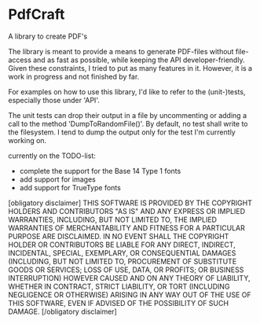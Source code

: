PdfCraft
========

A library to create PDF's

The library is meant to provide a means to generate PDF-files without file-access and as fast as possible, while 
keeping the API developer-friendly. Given these constraints, I tried to put as many features in it. However, it is
a work in progress and not finished by far.

For examples on how to use this library, I'd like to refer to the (unit-)tests, especially those under 'API'.

The unit tests can drop their output in a file by uncommenting or adding a call to the method 'DumpToRandomFile()'.
By default, no test shall write to the filesystem. I tend to dump the output only for the test I'm currently
working on.

currently on the TODO-list:
- complete the support for the Base 14 Type 1 fonts
- add support for images
- add support for TrueType fonts



[obligatory disclaimer]
THIS SOFTWARE IS PROVIDED BY THE COPYRIGHT HOLDERS AND CONTRIBUTORS "AS IS" AND ANY EXPRESS OR IMPLIED WARRANTIES, 
INCLUDING, BUT NOT LIMITED TO, THE IMPLIED WARRANTIES OF MERCHANTABILITY AND FITNESS FOR A PARTICULAR PURPOSE ARE 
DISCLAIMED. IN NO EVENT SHALL THE COPYRIGHT HOLDER OR CONTRIBUTORS BE LIABLE FOR ANY DIRECT, INDIRECT, INCIDENTAL, 
SPECIAL, EXEMPLARY, OR CONSEQUENTIAL DAMAGES (INCLUDING, BUT NOT LIMITED TO, PROCUREMENT OF SUBSTITUTE GOODS OR 
SERVICES; LOSS OF USE, DATA, OR PROFITS; OR BUSINESS INTERRUPTION) HOWEVER CAUSED AND ON ANY THEORY OF LIABILITY, 
WHETHER IN CONTRACT, STRICT LIABILITY, OR TORT (INCLUDING NEGLIGENCE OR OTHERWISE) ARISING IN ANY WAY OUT OF THE 
USE OF THIS SOFTWARE, EVEN IF ADVISED OF THE POSSIBILITY OF SUCH DAMAGE.
[/obligatory disclaimer]

